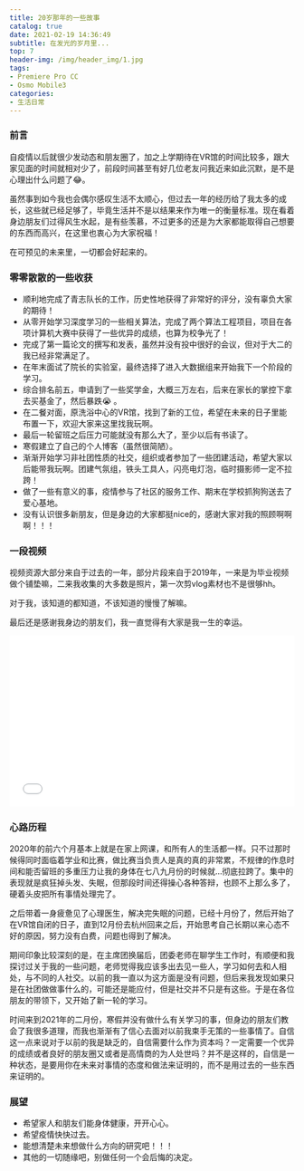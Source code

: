 ```yaml
---
title: 20岁那年的一些故事
catalog: true
date: 2021-02-19 14:36:49
subtitle: 在发光的岁月里...
top: 7
header-img: /img/header_img/1.jpg
tags:
- Premiere Pro CC
- Osmo Mobile3
categories:
- 生活日常
---
```


### 前言

自疫情以后就很少发动态和朋友圈了，加之上学期待在VR馆的时间比较多，跟大家见面的时间就相对少了，前段时间甚至有好几位老友问我近来如此沉默，是不是心理出什么问题了:joy:。

虽然事到如今我也会偶尔感叹生活不太顺心，但过去一年的经历给了我太多的成长，这些就已经足够了，毕竟生活并不是以结果来作为唯一的衡量标准。现在看着身边朋友们过得风生水起，是有些羡慕，不过更多的还是为大家都能取得自己想要的东西而高兴，在这里也衷心为大家祝福！

在可预见的未来里，一切都会好起来的。

### 零零散散的一些收获

* 顺利地完成了青志队长的工作，历史性地获得了非常好的评分，没有辜负大家的期待！
* 从零开始学习深度学习的一些相关算法，完成了两个算法工程项目，项目在各项计算机大赛中获得了一些优异的成绩，也算为校争光了！
* 完成了第一篇论文的撰写和发表，虽然并没有投中很好的会议，但对于大二的我已经非常满足了。
* 在年末面试了院长的实验室，最终选择了进入大数据组来开始我下一个阶段的学习。
* 综合排名前五，申请到了一些奖学金，大概三万左右，后来在家长的掌控下拿去买基金了，然后暴跌:sob: 。
* 在二餐对面，原洗浴中心的VR馆，找到了新的工位，希望在未来的日子里能布置一下，欢迎大家来这里找我玩啊。
* 最后一轮留班之后压力可能就没有那么大了，至少以后有书读了。
* 寒假建立了自己的个人博客（虽然很简陋）。
* 渐渐开始学习非社团性质的社交，组织或者参加了一些团建活动，希望大家以后能带我玩啊。团建气氛组，铁头工具人，闪亮电灯泡，临时摄影师一定不拉跨！
* 做了一些有意义的事，疫情参与了社区的服务工作、期末在学校抓狗狗送去了爱心基地。
* 没有认识很多新朋友，但是身边的大家都挺nice的，感谢大家对我的照顾啊啊啊！！！



### 一段视频

视频资源大部分来自于过去的一年，部分片段来自于2019年，一来是为毕业视频做个铺垫嘛，二来我收集的大多数是照片，第一次剪vlog素材也不是很够hh。

对于我，该知道的都知道，不该知道的慢慢了解嘛。

最后还是感谢我身边的朋友们，我一直觉得有大家是我一生的幸运。

<div style="position: relative; padding: 30% 45%;">     
    <iframe style="         position: absolute;          width: 100%;          height: 100%;          left: 0; top: 0;"          src="//player.bilibili.com/player.html?aid=501821936&bvid=BV1AN41197DR&cid=299652862&page=1"          scrolling="no"          border="0"          frameborder="no"          framespacing="0"          allowfullscreen="true">     </iframe> 
</div>


### 心路历程

2020年的前六个月基本上就是在家上网课，和所有人的生活都一样。只不过那时候得同时面临着学业和比赛，做比赛当负责人是真的真的非常累，不规律的作息时间和能否留班的多重压力让我的身体在七八九月份的时候就...彻底拉跨了。集中的表现就是疯狂掉头发、失眠，但那段时间还得操心各种答辩，也顾不上那么多了，硬着头皮把所有事情处理完了。

之后带着一身疲惫见了心理医生，解决完失眠的问题，已经十月份了，然后开始了在VR馆自闭的日子，直到12月份去杭州回来之后，开始思考自己长期以来心态不好的原因，努力没有白费，问题也得到了解决。

期间印象比较深刻的是，在主席团换届后，团委老师在聊学生工作时，有顺便和我探讨过关于我的一些问题，老师觉得我应该多出去见一些人，学习如何去和人相处，与不同的人社交。以前的我一直以为这方面是没有问题，但后来我发现如果只是在社团做做事什么的，可能还是能应付，但是社交并不只是有这些。于是在各位朋友的带领下，又开始了新一轮的学习。

时间来到2021年的二月份，寒假并没有做什么有关学习的事，但身边的朋友们教会了我很多道理，而我也渐渐有了信心去面对以前我束手无策的一些事情了。自信这一点来说对于以前的我是缺乏的，自信需要什么作为资本吗？一定需要一个优异的成绩或者良好的朋友圈又或者是高情商的为人处世吗？并不是这样的，自信是一种状态，是要用你在未来对事情的态度和做法来证明的，而不是用过去的一些东西来证明的。



### 展望

* 希望家人和朋友们能身体健康，开开心心。
* 希望疫情快快过去。
* 能想清楚未来想做什么方向的研究吧！！！
* 其他的一切随缘吧，别做任何一个会后悔的决定。